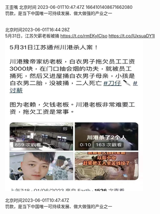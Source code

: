 王歪嘴 北京时间 2023-06-01T10:47:47Z 1664101408671662080<br>罚款，是当下中国唯一可持续发展、做大做强的产业之一<br><br><br>北京时间2023-06-01T16:44:28Z<br>5月31日，江苏欠薪老板被捅 https://t.co/rmEKyIClso https://t.co/lUxsuaDY1I<br><img src='/temp/image/2023/t-Month-6/1664191170627637253_0.jpg' width='450' height='500'><br><br>北京时间2023-06-01T10:47:47Z<br>罚款，是当下中国唯一可持续发展、做大做强的产业之一<br><br><br>